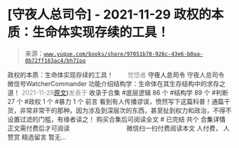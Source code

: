 # [守夜人总司令] - 2021-11-29 政权的本质：生命体实现存续的工具！

> 来源：[`www.yuque.com/books/share/97051b78-926c-43e6-b0aa-0b72ff163ac4/bh71po`](https://www.yuque.com/books/share/97051b78-926c-43e6-b0aa-0b72ff163ac4/bh71po)

<ne-p id="520f42f3293818f927861ebbd5b15da4_p_0" data-lake-id="520f42f3293818f927861ebbd5b15da4_p_0"><ne-text id="u5831ae15" style="color: rgb(51, 51, 51);">政权的本质：生命体实现存续的工具！</ne-text></ne-p> <ne-p id="37ec0792935de820f337a5d208f3a79d" data-lake-id="37ec0792935de820f337a5d208f3a79d"><ne-text id="ua7fbda18" ne-fontsize="12" style="color: rgb(255, 255, 255);">原创</ne-text><ne-text id="u5635503a" style="color: rgb(140, 140, 140);">觉悟者</ne-text> <ne-text id="u5aefb1f7" ne-fontsize="14">守夜人总司令</ne-text></ne-p> <ne-p id="62bed05cb237d19068be84af5acfa2d4" data-lake-id="62bed05cb237d19068be84af5acfa2d4"><ne-text id="u91e30116" ne-fontsize="14" ne-bold="true" style="color: rgb(51, 51, 51);">守夜人总司令</ne-text></ne-p> <ne-p id="c2ae92bcbf55701587e265597e207eb1" data-lake-id="c2ae92bcbf55701587e265597e207eb1"><ne-text id="u3235a6bd" ne-fontsize="14" style="color: rgb(51, 51, 51);">微信号</ne-text><ne-text id="u25da19fb" ne-fontsize="14" style="color: rgb(51, 51, 51);">WatcherCommander</ne-text></ne-p> <ne-p id="a6deb8ecef3d4416a420db3693fa0428" data-lake-id="a6deb8ecef3d4416a420db3693fa0428"><ne-text id="u2cf5e3f8" ne-fontsize="14" style="color: rgb(51, 51, 51);">功能介绍</ne-text><ne-text id="u07ee6ddc" ne-fontsize="14" style="color: rgb(51, 51, 51);">结构学：生命体在其生存结构中的求存之道！</ne-text></ne-p> <ne-p id="d3d63b1f33c5099dd2e5c6271237be51" data-lake-id="d3d63b1f33c5099dd2e5c6271237be51"><ne-text id="u7e77830a" style="color: rgb(140, 140, 140);">2021-11-29</ne-text>[<ne-text id="u82dc73a7" ne-fontsize="14">原文</ne-text>](https://mp.weixin.qq.com/s?__biz=MzAxNDk1NjI2Mw==&mid=2247487554&idx=1&sn=df20affabcac7b2df7d871c27735ed1e&chksm=9b8a33caacfdbadc411427ed1ab7cdbde4c133aae2bc35242a5c913540dd3bf497640e526194#rd))<ne-text id="ufb948a1c" ne-fontsize="14" style="color: rgb(140, 140, 140);">发表于</ne-text></ne-p> <ne-p id="9d99d6505eeabaffd86d4fc1695a30fc" data-lake-id="9d99d6505eeabaffd86d4fc1695a30fc"><ne-text id="u48dd354b" style="color: rgb(51, 51, 51);">收录于合集</ne-text></ne-p> <ne-p id="300347a23b17985459b997137c29f731" data-lake-id="300347a23b17985459b997137c29f731"><ne-text id="uf669fad9" style="color: rgb(51, 51, 51);">#底层逻辑 86 个</ne-text></ne-p> <ne-p id="9bf5504a08142e3a55da80cefb8228af" data-lake-id="9bf5504a08142e3a55da80cefb8228af"><ne-text id="ud43606b1" style="color: rgb(51, 51, 51);">#结构学 89 个</ne-text></ne-p> <ne-p id="05a34daf5c7a3ccc3d845584e0ae78df" data-lake-id="05a34daf5c7a3ccc3d845584e0ae78df"><ne-text id="u2c40faeb" style="color: rgb(51, 51, 51);">#判断 27 个</ne-text></ne-p> <ne-p id="cca6720b1a3d0c80c4e901416f015b74" data-lake-id="cca6720b1a3d0c80c4e901416f015b74"><ne-text id="u85cedb3c" style="color: rgb(51, 51, 51);">#政权 1 个</ne-text></ne-p> <ne-p id="2ada263375f6c255455338ad73e802a6" data-lake-id="2ada263375f6c255455338ad73e802a6"><ne-text id="u67cb3910" style="color: rgb(51, 51, 51);">#暴力 1 个</ne-text></ne-p> <ne-p id="773c23229f724bfdc5e1cd8b8ac62261" data-lake-id="773c23229f724bfdc5e1cd8b8ac62261"><ne-text id="u8b902bdc" style="color: rgb(51, 51, 51);">前言</ne-text></ne-p> <ne-p id="781c427a62b693a635349388180f24d6" data-lake-id="781c427a62b693a635349388180f24d6"><ne-text id="u61653fba" style="color: rgb(51, 51, 51);">看到有人传播谬误，愤然写下这篇科普！通篇干货，非常非常干的那种。因为涉及到深层次的东西，甚至扯到权力和政治，不得不设置过滤的门槛，有缘者读之！</ne-text></ne-p> <ne-p id="bf5abfc40624fba4a51e70876a21c5b0" data-lake-id="bf5abfc40624fba4a51e70876a21c5b0" ne-alignment="center"><ne-text id="ucccbc493" style="color: rgb(51, 51, 51);">购买合集后可阅读全文</ne-text></ne-p> <ne-p id="04741f0b47a433f81ead9318ada14465" data-lake-id="04741f0b47a433f81ead9318ada14465" ne-alignment="center"><ne-text id="ua8e44a76" style="color: rgb(51, 51, 51);">#</ne-text></ne-p> <ne-p id="8f19561da3414aedfe2eccd4ca57862a" data-lake-id="8f19561da3414aedfe2eccd4ca57862a" ne-alignment="center"><ne-text id="u99854465" style="color: rgb(51, 51, 51);">已完结 共个</ne-text></ne-p> <ne-p id="678e0b6fe7ec51fe4119e3ff1a165c1e" data-lake-id="678e0b6fe7ec51fe4119e3ff1a165c1e" ne-alignment="center"><ne-text id="u888f35dd" ne-fontsize="16">合集详情</ne-text></ne-p> <ne-p id="a8ef3a7577a0d3a513c10a39045919c8" data-lake-id="a8ef3a7577a0d3a513c10a39045919c8" ne-alignment="center"><ne-text id="u6eb51668" style="color: rgb(51, 51, 51);">正文需付费后才可阅读</ne-text></ne-p> <ne-p id="6ef803982bb3b4aa9583b25dc4d4ccd4" data-lake-id="6ef803982bb3b4aa9583b25dc4d4ccd4" ne-alignment="center"><ne-text id="u2aad38ee" style="color: rgb(255, 255, 255);">加载中</ne-text></ne-p> <ne-p id="0cc96c93ca0107326cea1a5a9de98c4e" data-lake-id="0cc96c93ca0107326cea1a5a9de98c4e" ne-alignment="center"><ne-text id="u6467ae03" style="color: rgb(255, 255, 255);"> 微信豆购买</ne-text></ne-p> <ne-p id="389dee4430ca25fb47e7178baf27f2c2" data-lake-id="389dee4430ca25fb47e7178baf27f2c2" ne-alignment="center"><ne-text id="u78b91e8b" style="color: rgb(51, 51, 51);">微信扫一扫付费阅读本文</ne-text></ne-p> <ne-p id="d8488b779315111fc11dd9411cd82cc2" data-lake-id="d8488b779315111fc11dd9411cd82cc2" ne-alignment="center"><ne-text id="ub843415d" ne-fontsize="13" style="color: rgb(51, 51, 51);">人付费， 人赞赏</ne-text></ne-p> <ne-h3 id="CZLrz" data-lake-id="CZLrz"><ne-heading-ext><ne-heading-anchor></ne-heading-anchor><ne-heading-fold></ne-heading-fold></ne-heading-ext><ne-heading-content><ne-text id="u3ddf78fc" ne-fontsize="16" style="color: rgb(51, 51, 51);">精选留言</ne-text></ne-heading-content></ne-h3> <ne-p id="bcdabdb66f8c04fa6eb353ccc55da01d" data-lake-id="bcdabdb66f8c04fa6eb353ccc55da01d"><ne-text id="u95b93fcd" style="color: rgb(51, 51, 51);">暂无...</ne-text></ne-p>
